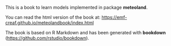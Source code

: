 This is a book to learn models implemented in package **meteoland**. 

You can read the html version of the book at: https://emf-creaf.github.io/meteolandbook/index.html

The book is based on R Markdown and has been generated with **bookdown** (https://github.com/rstudio/bookdown). 